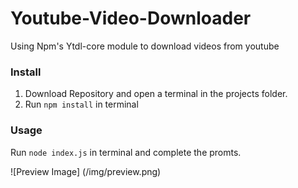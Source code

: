 # Youtube-Video-Downloader
Using Npm's Ytdl-core module to download videos from youtube

### Install

1. Download Repository and open a terminal in the projects folder.
2. Run `npm install` in terminal

### Usage

Run `node index.js` in terminal and complete the promts.

![Preview Image]
(/img/preview.png)
